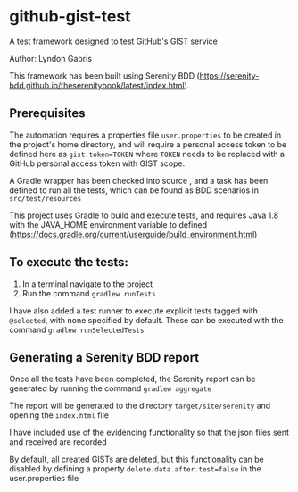 # github-gist-test

A test framework designed to test GitHub's GIST service

Author: Lyndon Gabris

This framework has been built using Serenity BDD (https://serenity-bdd.github.io/theserenitybook/latest/index.html).

## Prerequisites

The automation requires a properties file `user.properties` to be created in the project's home directory, and will
require a personal access token to be defined here as `gist.token=TOKEN` where `TOKEN` needs to be replaced with a
GitHub personal access token with GIST scope.

A Gradle wrapper has been checked into source , and a task has been defined to run all the tests, which can be found as
BDD scenarios in `src/test/resources`

This project uses Gradle to build and execute tests, and requires Java 1.8 with the JAVA_HOME environment variable to
defined (https://docs.gradle.org/current/userguide/build_environment.html)

## To execute the tests:

1. In a terminal navigate to the project
2. Run the command `gradlew runTests`

I have also added a test runner to execute explicit tests tagged with `@selected`, with none specified by default. These
can be executed with the command `gradlew runSelectedTests`

## Generating a Serenity BDD report

Once all the tests have been completed, the Serenity report can be generated by running the command `gradlew aggregate`

The report will be generated to the directory `target/site/serenity` and opening the `index.html` file

I have included use of the evidencing functionality so that the json files sent and received are recorded

By default, all created GISTs are deleted, but this functionality can be disabled by defining a
property `delete.data.after.test=false`
in the user.properties file